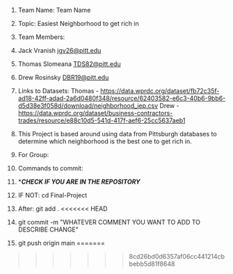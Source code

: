 1. Team Name: Team Name
2. Topic: Easiest Neighborhood to get rich in
3. Team Members:
4. Jack Vranish jgv26@pitt.edu
5. Thomas Slomeana TDS82@pitt.edu
6. Drew Rosinsky DBR19@pitt.edu
7. Links to Datasets:
Thomas - https://data.wprdc.org/dataset/fb72c35f-ad18-42ff-adad-2a6d0480f348/resource/62403582-e6c3-40b6-9bb6-d5d38e3f058d/download/neighborhood_iep.csv
Drew - https://data.wprdc.org/dataset/business-contractors-trades/resource/e88c10d5-541d-417f-aef6-25cc5637aeb1
9. This Project is based around using data from Pittsburgh databases to determine which neighborhood is the best one to get rich in.

10. For Group:
11. Commands to commit:
12. ****CHECK IF YOU ARE IN THE REPOSITORY***
13. IF NOT: cd Final-Project
14. After: git add .
<<<<<<< HEAD
15. git commit -m "WHATEVER COMMENT YOU WANT TO ADD TO DESCRIBE CHANGE"
16. git push origin main
=======
>>>>>>> 8cd26bd0d6357af06cc441214cbbebb5d81f8648
